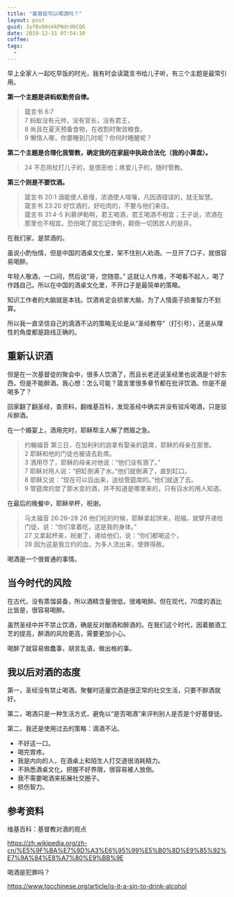 ```yaml
---
title: "基督徒可以喝酒吗？"
layout: post
guid: 3yfBv80skkPNdrd6CQG
date: 2019-12-31 07:54:10
coffee:
tags:
  -
---
```


早上全家人一起吃早饭的时光，我有时会读箴言书给儿子听，有三个主题是最常引用。

**第一个主题是讲蚂蚁勤劳自律。**

> 箴言书 6:7  
> 7 蚂蚁没有元帅，没有官长，没有君王，  
> 8 尚且在夏天预备食物，在收割时聚敛粮食。  
> 9 懒惰人哪，你要睡到几时呢？你何时睡醒呢？  

**第二个主题是合理化我管教，确定我的在家庭中执政合法化（我的小算盘）。**

> 24 不忍用杖打儿子的，是恨恶他；疼爱儿子的，随时管教。

**第三个则是不要饮酒。**

> 箴言书 20:1 酒能使人亵慢，浓酒使人喧嚷，凡因酒错误的，就无智慧。  
> 箴言书 23:20 好饮酒的，好吃肉的，不要与他们来往。  
> 箴言书 31:4-5  利慕伊勒啊，君王喝酒，君王喝酒不相宜；王子说，浓酒在那里也不相宜。恐怕喝了就忘记律例，颠倒一切困苦人的是非。    

在我们家，是禁酒的。

虽说小酌怡情，但是中国的酒桌文化里，架不住别人劝酒。一旦开了口子，就很容易喝醉。

年轻人敬酒，一口闷，然后说“哥，您随意。” 这就让人作难，不喝看不起人，喝了作践自己。所以在中国的酒桌文化里，不开口子是最简单的策略。

知识工作者的大脑就是本钱。饮酒肯定会损害大脑，为了人情面子损害智力不划算。

所以我一直坚信自己的滴酒不沾的策略无论是从“圣经教导”（打引号），还是从理性的角度都是路线正确的。

## 重新认识酒

但是在一次基督徒的聚会中，很多人饮酒了，而且长老还说圣经里也说酒是个好东西，但是不能醉酒。我心想：怎么可能？箴言里很多章节都在批评饮酒。你是不是喝多了？

回家翻了翻圣经，查资料，翻维基百科，发现圣经中确实并没有驳斥喝酒，只是驳斥醉酒。

在一个婚宴上，酒用完时，耶稣帮主人解了燃眉之急。

> 约翰福音
> 第三日，在加利利的迦拿有娶亲的筵席，耶稣的母亲在那里。   
> 2 耶稣和他的门徒也被请去赴席。   
> 3 酒用尽了，耶稣的母亲对他说：“他们没有酒了。”    
> 7 耶稣对用人说：“把缸倒满了水。”他们就倒满了，直到缸口。   
> 8 耶稣又说：“现在可以舀出来，送给管筵席的。”他们就送了去。   
> 9 管筵席的尝了那水变的酒，并不知道是哪里来的，只有舀水的用人知道。  

在最后的晚餐中，耶稣举杯，祝谢。

> 马太福音 26:26–28
> 26 他们吃的时候，耶稣拿起饼来，祝福，就擘开递给门徒，说：“你们拿着吃，这是我的身体。”   
> 27 又拿起杯来，祝谢了，递给他们，说：“你们都喝这个，   
> 28 因为这是我立约的血，为多人流出来，使罪得赦。   

喝酒是一个很普通的事情。

## 当今时代的风险

在古代，没有蒸馏装备，所以酒精含量很低，很难喝醉。但在现代，70度的酒比比皆是，很容易喝醉。

虽然圣经中并不禁止饮酒，确是反对酗酒和醉酒的。在我们这个时代，因着酿酒工艺的提高，醉酒的风险更高，需要更加小心。

喝醉了就容易做蠢事，胡言乱语，做出格的事。

## 我以后对酒的态度

第一，圣经没有禁止喝酒。聚餐时适量饮酒是很正常的社交生活，只要不醉酒就好。

第二，喝酒只是一种生活方式，避免以“是否喝酒”来评判别人是否是个好基督徒。

第二，我还是使用过去的策略：滴酒不沾。

- 不好这一口。
- 喝完胃疼。
- 我是内向的人，在酒桌上和陌生人打交道很消耗精力。
- 不熟悉酒桌文化，把握不好界限，很容易被人放倒。
- 我不需要喝酒来拓展社交圈子。
- 损伤智力。


## 参考资料

维基百科：基督教对酒的观点

https://zh.wikipedia.org/zh-cn/%E5%9F%BA%E7%9D%A3%E6%95%99%E5%B0%8D%E9%85%92%E7%9A%84%E8%A7%80%E9%BB%9E

喝酒是犯罪吗？

https://www.tgcchinese.org/article/is-it-a-sin-to-drink-alcohol











